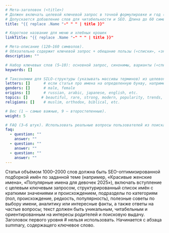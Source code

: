 ```yaml
---
# Мета-заголовок (<title>)
# Должен включать целевой ключевой запрос в точной формулировке и год (если уместно).
# Допускается добавление слов для читабельности и SEO. Длина до 60 символов.
title: "{{ replace .Name "-" " " | title }}"

# Короткое название для меню и хлебных крошек
linkTitle: "{{ replace .Name "-" " " | title }}"

# Мета-описание (120–160 символов). 
# Обязательно содержит ключевой запрос + обещание пользы («списки», «значения», «топ»).
description: ""

# Набор ключевых слов (5–10): основной запрос, синонимы, варианты («список», «топ», «2025»).
keywords: []

# Таксономии для SILO-структуры (указывать массивы терминов) из целевого ключевого запроса.
letters: []      # если статья про имена на определенную букву, например: a, b, v...
genders: []      # male, female
origins: []      # russian, arabic, japanese, english, etc.
topics: []      # beautiful, rare, strong, modern, popularity, trends, etc.
religions: []    # muslim, orthodox, biblical, etc.

# Вес (1 — самые важные, 9 — второстепенные).
weight: 5

# FAQ (3–6 штук). Использовать реальные вопросы пользователей из поиска.
faq:
  - question: ""
    answer: ""
  - question: ""
    answer: ""
  - question: ""
    answer: ""
---
```


Статья объёмом 1000–2000 слов должна быть SEO-оптимизированной подборкой имён по заданной теме (например, «Красивые женские имена», «Популярные имена для девочек 2025»), включать вступление с целевым ключевым запросом, структурированный список имён с краткими значениями и происхождением, подразделы по категориям (пол, происхождение, редкость, популярность), полезные советы по выбору имени, аналитику или интересные факты, а также ответы на частые вопросы; текст должен быть уникальным, читабельным и ориентированным на интересы родителей и поисковую выдачу. Заголовок первого уровня # нельзя использовать. Начинается с абзаца summary, содержащего ключевое слово.
